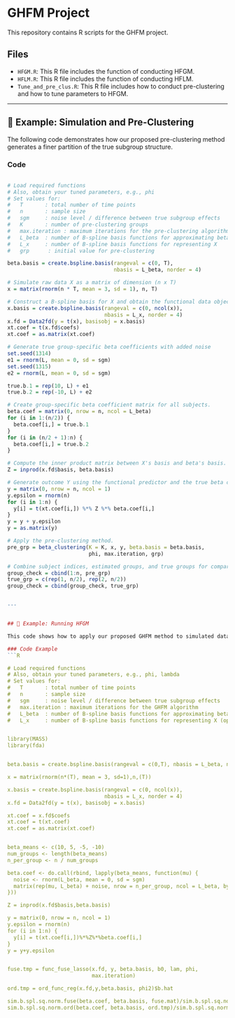# GHFM Project

This repository contains R scripts for the GHFM project.

## Files
- `HFGM.R`: This R file includes the function of conducting HFGM.
- `HFLM.R`: This R file includes the function of conducting HFLM.
- `Tune_and_pre_clus.R`: This R file includes how to conduct pre-clustering and how to tune parameters to HFGM.

---


## 📘 Example: Simulation and Pre-Clustering

The following code demonstrates how our proposed pre-clustering method generates a finer partition of the true subgroup structure.

### Code
```R

# Load required functions 
# Also, obtain your tuned parameters, e.g., phi
# Set values for:
#   T       : total number of time points
#   n       : sample size
#   sgm     : noise level / difference between true subgroup effects
#   K       : number of pre-clustering groups
#   max.iteration : maximum iterations for the pre-clustering algorithm
#   L_beta  : number of B-spline basis functions for approximating beta_t in the model
#   L_x     : number of B-spline basis functions for representing X
#   grp      : initial value for pre-clustering

beta.basis = create.bspline.basis(rangeval = c(0, T), 
                                  nbasis = L_beta, norder = 4)

# Simulate raw data X as a matrix of dimension (n x T)
x = matrix(rnorm(n * T, mean = 3, sd = 1), n, T)

# Construct a B-spline basis for X and obtain the functional data object.
x.basis = create.bspline.basis(rangeval = c(0, ncol(x)), 
                               nbasis = L_x, norder = 4)
x.fd = Data2fd(y = t(x), basisobj = x.basis)
xt.coef = t(x.fd$coefs)
xt.coef = as.matrix(xt.coef)

# Generate true group-specific beta coefficients with added noise
set.seed(1314)
e1 = rnorm(L, mean = 0, sd = sgm)
set.seed(1315)
e2 = rnorm(L, mean = 0, sd = sgm)

true.b.1 = rep(10, L) + e1
true.b.2 = rep(-10, L) + e2

# Create group-specific beta coefficient matrix for all subjects.
beta.coef = matrix(0, nrow = n, ncol = L_beta)
for (i in 1:(n/2)) {
  beta.coef[i,] = true.b.1
}
for (i in (n/2 + 1):n) {
  beta.coef[i,] = true.b.2
}

# Compute the inner product matrix between X's basis and beta's basis.
Z = inprod(x.fd$basis, beta.basis)

# Generate outcome Y using the functional predictor and the true beta coefficients.
y = matrix(0, nrow = n, ncol = 1)
y.epsilon = rnorm(n)
for (i in 1:n) {
  y[i] = t(xt.coef[i,]) %*% Z %*% beta.coef[i,]
}
y = y + y.epsilon
y = as.matrix(y)

# Apply the pre-clustering method.
pre_grp = beta_clustering(K = K, x, y, beta.basis = beta.basis, 
                          phi, max.iteration, grp)

# Combine subject indices, estimated groups, and true groups for comparison.
group_check = cbind(1:n, pre_grp)
true_grp = c(rep(1, n/2), rep(2, n/2))
group_check = cbind(group_check, true_grp)


---


## 📘 Example: Running HFGM

This code shows how to apply our proposed GHFM method to simulated data

### Code Example
```R

# Load required functions 
# Also, obtain your tuned parameters, e.g., phi, lambda
# Set values for:
#   T       : total number of time points
#   n       : sample size
#   sgm     : noise level / difference between true subgroup effects
#   max.iteration : maximum iterations for the GHFM algorithm
#   L_beta  : number of B-spline basis functions for approximating beta_t in the model
#   L_x     : number of B-spline basis functions for representing X (optional)


library(MASS)
library(fda)


beta.basis = create.bspline.basis(rangeval = c(0,T), nbasis = L_beta, norder = 4)

x = matrix(rnorm(n*(T), mean = 3, sd=1),n,(T))

x.basis = create.bspline.basis(rangeval = c(0, ncol(x)), 
                               nbasis = L_x, norder = 4)
x.fd = Data2fd(y = t(x), basisobj = x.basis)

xt.coef = x.fd$coefs
xt.coef = t(xt.coef)
xt.coef = as.matrix(xt.coef)


beta_means <- c(10, 5, -5, -10)
num_groups <- length(beta_means)
n_per_group <- n / num_groups

beta.coef <- do.call(rbind, lapply(beta_means, function(mu) {
  noise <- rnorm(L_beta, mean = 0, sd = sgm)
  matrix(rep(mu, L_beta) + noise, nrow = n_per_group, ncol = L_beta, byrow = TRUE)
}))

Z = inprod(x.fd$basis,beta.basis)

y = matrix(0, nrow = n, ncol = 1)
y.epsilon = rnorm(n)
for (i in 1:n) {
  y[i] = t(xt.coef[i,])%*%Z%*%beta.coef[i,]
}
y = y+y.epsilon


fuse.tmp = func_fuse_lasso(x.fd, y, beta.basis, b0, lam, phi,
                           max.iteration)

ord.tmp = ord_func_reg(x.fd,y,beta.basis, phi2)$b.hat

sim.b.spl.sq.norm.fuse(beta.coef, beta.basis, fuse.mat)/sim.b.spl.sq.norm.true.beta(beta.coef, beta.basis)
sim.b.spl.sq.norm.ord(beta.coef, beta.basis, ord.tmp)/sim.b.spl.sq.norm.true.beta(beta.coef, beta.basis)






